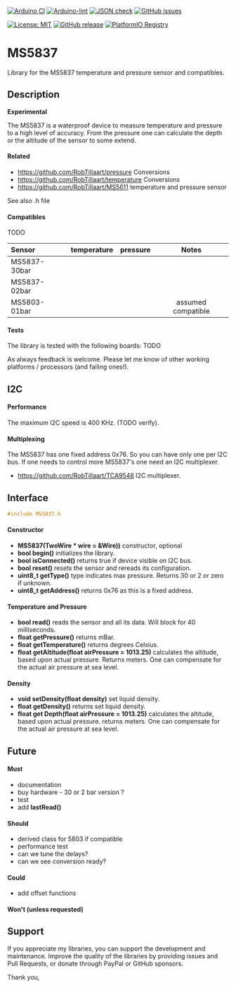 
[![Arduino CI](https://github.com/RobTillaart/MS5837/workflows/Arduino%20CI/badge.svg)](https://github.com/marketplace/actions/arduino_ci)
[![Arduino-lint](https://github.com/RobTillaart/MS5837/actions/workflows/arduino-lint.yml/badge.svg)](https://github.com/RobTillaart/MS5837/actions/workflows/arduino-lint.yml)
[![JSON check](https://github.com/RobTillaart/MS5837/actions/workflows/jsoncheck.yml/badge.svg)](https://github.com/RobTillaart/MS5837/actions/workflows/jsoncheck.yml)
[![GitHub issues](https://img.shields.io/github/issues/RobTillaart/MS5837.svg)](https://github.com/RobTillaart/MS5837/issues)

[![License: MIT](https://img.shields.io/badge/license-MIT-green.svg)](https://github.com/RobTillaart/MS5837/blob/master/LICENSE)
[![GitHub release](https://img.shields.io/github/release/RobTillaart/MS5837.svg?maxAge=3600)](https://github.com/RobTillaart/MS5837/releases)
[![PlatformIO Registry](https://badges.registry.platformio.org/packages/robtillaart/library/MS5837.svg)](https://registry.platformio.org/libraries/robtillaart/MS5837)


# MS5837

Library for the MS5837 temperature and pressure sensor and compatibles.


## Description

**Experimental**

The MS5837 is a waterproof device to measure temperature and pressure to a high level
of accuracy.
From the pressure one can calculate the depth or the altitude of the sensor to some extend.


#### Related

- https://github.com/RobTillaart/pressure Conversions
- https://github.com/RobTillaart/temperature Conversions
- https://github.com/RobTillaart/MS5611 temperature and pressure sensor

See also .h file


#### Compatibles

TODO

|  Sensor        |  temperature  |  pressure   |  Notes  |
|:---------------|:-------------:|:-----------:|:-------:|
|  MS5837-30bar  |               |             |
|  MS5837-02bar  |               |             |
|  MS5803-01bar  |               |             |  assumed compatible


#### Tests

The library is tested with the following boards: TODO

As always feedback is welcome.
Please let me know of other working platforms / processors (and failing ones!).



##  I2C

#### Performance

The maximum I2C speed is 400 KHz. (TODO verify).


#### Multiplexing

The MS5837 has one fixed address 0x76. So you can have only one per I2C bus.
If one needs to control more MS5837's one need an I2C multiplexer.

- https://github.com/RobTillaart/TCA9548 I2C multiplexer.


## Interface

```cpp
#include MS5837.h
```

#### Constructor

- **MS5837(TwoWire \* wire = &Wire))** constructor, optional 
- **bool begin()** initializes the library.
- **bool isConnected()** returns true if device visible on I2C bus.
- **bool reset()** resets the sensor and rereads its configuration.
- **uint8_t getType()** type indicates max pressure. 
Returns 30 or 2 or zero if unknown.
- **uint8_t getAddress()** returns 0x76 as this is a fixed address.


#### Temperature and Pressure

- **bool read()** reads the sensor and all its data.
Will block for 40 milliseconds.
- **float getPressure()** returns mBar.
- **float getTemperature()** returns degrees Celsius.
- **float getAltitude(float airPressure = 1013.25)** calculates the altitude, based upon actual pressure.
Returns meters.
One can compensate for the actual air pressure at sea level.

#### Density

- **void setDensity(float density)** set liquid density.
- **float getDensity()** returns set liquid density.
- **float get Depth(float airPressure = 1013.25)** calculates the altitude, based upon actual pressure.
returns meters.
One can compensate for the actual air pressure at sea level.


## Future

#### Must

- documentation
- buy hardware - 30 or 2 bar version ?
- test 
- add **lastRead()**

#### Should

- derived class for 5803 if compatible
- performance test
- can we tune the delays?
- can we see conversion ready?


#### Could

- add offset functions


#### Won't (unless requested)


## Support

If you appreciate my libraries, you can support the development and maintenance.
Improve the quality of the libraries by providing issues and Pull Requests, or
donate through PayPal or GitHub sponsors.

Thank you,


